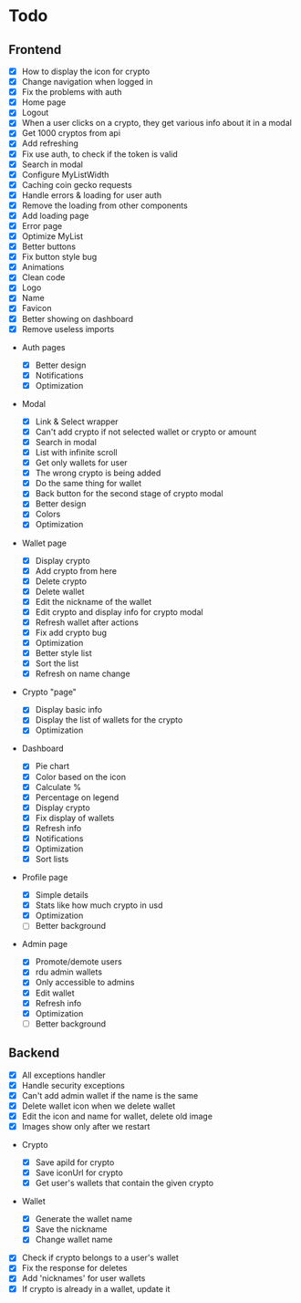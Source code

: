 # Todo

## Frontend

- [x] How to display the icon for crypto
- [x] Change navigation when logged in
- [x] Fix the problems with auth
- [x] Home page
- [x] Logout
- [x] When a user clicks on a crypto, they get various info about it in a modal
- [x] Get 1000 cryptos from api
- [x] Add refreshing
- [x] Fix use auth, to check if the token is valid
- [x] Search in modal
- [x] Configure MyListWidth
- [x] Caching coin gecko requests
- [x] Handle errors & loading for user auth
- [x] Remove the loading from other components
- [x] Add loading page
- [x] Error page
- [x] Optimize MyList
- [x] Better buttons
- [x] Fix button style bug
- [x] Animations
- [x] Clean code
- [x] Logo
- [x] Name
- [x] Favicon
- [x] Better showing on dashboard
- [x] Remove useless imports

- Auth pages

  - [x] Better design
  - [x] Notifications
  - [x] Optimization

- Modal

  - [x] Link & Select wrapper
  - [x] Can't add crypto if not selected wallet or crypto or amount
  - [x] Search in modal
  - [x] List with infinite scroll
  - [x] Get only wallets for user
  - [x] The wrong crypto is being added
  - [x] Do the same thing for wallet
  - [x] Back button for the second stage of crypto modal
  - [x] Better design
  - [x] Colors
  - [x] Optimization

- Wallet page

  - [x] Display crypto
  - [x] Add crypto from here
  - [x] Delete crypto
  - [x] Delete wallet
  - [x] Edit the nickname of the wallet
  - [x] Edit crypto and display info for crypto modal
  - [x] Refresh wallet after actions
  - [x] Fix add crypto bug
  - [x] Optimization
  - [x] Better style list
  - [x] Sort the list
  - [x] Refresh on name change

- Crypto "page"

  - [x] Display basic info
  - [x] Display the list of wallets for the crypto
  - [x] Optimization

- Dashboard

  - [x] Pie chart
  - [x] Color based on the icon
  - [x] Calculate %
  - [x] Percentage on legend
  - [x] Display crypto
  - [x] Fix display of wallets
  - [x] Refresh info
  - [x] Notifications
  - [x] Optimization
  - [x] Sort lists

- Profile page

  - [x] Simple details
  - [x] Stats like how much crypto in usd
  - [x] Optimization
  - [ ] Better background

- Admin page
  - [x] Promote/demote users
  - [x] rdu admin wallets
  - [x] Only accessible to admins
  - [x] Edit wallet
  - [x] Refresh info
  - [x] Optimization
  - [ ] Better background

## Backend

- [x] All exceptions handler
- [x] Handle security exceptions
- [x] Can't add admin wallet if the name is the same
- [x] Delete wallet icon when we delete wallet
- [x] Edit the icon and name for wallet, delete old image
- [x] Images show only after we restart

- Crypto

  - [x] Save apiId for crypto
  - [x] Save iconUrl for crypto
  - [x] Get user's wallets that contain the given crypto

- Wallet

  - [x] Generate the wallet name
  - [x] Save the nickname
  - [x] Change wallet name

- [x] Check if crypto belongs to a user's wallet
- [x] Fix the response for deletes
- [x] Add 'nicknames' for user wallets
- [x] If crypto is already in a wallet, update it
